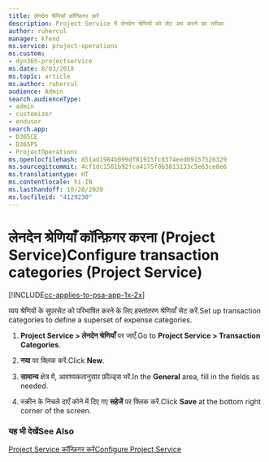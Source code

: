 ```yaml
---
title: लेनदेन श्रेणियाँ कॉन्फ़िगर करें
description: Project Service में लेनदेन श्रेणियों को सेट अप करने का तरीका
author: ruhercul
manager: kfend
ms.service: project-operations
ms.custom:
- dyn365-projectservice
ms.date: 8/03/2018
ms.topic: article
ms.author: ruhercul
audience: Admin
search.audienceType:
- admin
- customizer
- enduser
search.app:
- D365CE
- D365PS
- ProjectOperations
ms.openlocfilehash: 851ad1984b099df81915fc8374eed09157526329
ms.sourcegitcommit: 4cf1dc1561b92fca4175f0b3813133c5e63ce8e6
ms.translationtype: HT
ms.contentlocale: hi-IN
ms.lasthandoff: 10/28/2020
ms.locfileid: "4129230"
---
```

# <a name="configure-transaction-categories-project-service"></a><span data-ttu-id="33cf2-103">लेनदेन श्रेणियाँ कॉन्फ़िगर करना (Project Service)</span><span class="sxs-lookup"><span data-stu-id="33cf2-103">Configure transaction categories (Project Service)</span></span>

[!INCLUDE[cc-applies-to-psa-app-1x-2x](../includes/cc-applies-to-psa-app-1x-2x.md)]

<span data-ttu-id="33cf2-104">व्यय श्रेणियों के सुपरसेट को परिभाषित करने के लिए हस्तांतरण श्रेणियाँ सेट करें.</span><span class="sxs-lookup"><span data-stu-id="33cf2-104">Set up transaction categories to define a superset of expense categories.</span></span>  
  
1.  <span data-ttu-id="33cf2-105">**Project Service > लेनदेन श्रेणियाँ** पर जाएँ.</span><span class="sxs-lookup"><span data-stu-id="33cf2-105">Go to **Project Service > Transaction Categories**.</span></span>  
  
2.  <span data-ttu-id="33cf2-106">**नया** पर क्लिक करें.</span><span class="sxs-lookup"><span data-stu-id="33cf2-106">Click **New**.</span></span>  
  
3.  <span data-ttu-id="33cf2-107">**सामान्य** क्षेत्र में, आवश्यकतानुसार फ़ील्ड्स भरें.</span><span class="sxs-lookup"><span data-stu-id="33cf2-107">In the **General** area, fill in the fields as needed.</span></span>  
  
4.  <span data-ttu-id="33cf2-108">स्‍क्रीन के निचले दाएँ कोने में दिए गए **सहेजें** पर क्लिक करें.</span><span class="sxs-lookup"><span data-stu-id="33cf2-108">Click **Save** at the bottom right corner of the screen.</span></span>  
  
### <a name="see-also"></a><span data-ttu-id="33cf2-109">यह भी देखें</span><span class="sxs-lookup"><span data-stu-id="33cf2-109">See Also</span></span>  
 [<span data-ttu-id="33cf2-110">Project Service कॉन्फ़िगर करें</span><span class="sxs-lookup"><span data-stu-id="33cf2-110">Configure Project Service</span></span>](../psa/configure.md)
